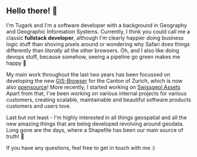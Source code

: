 ## Hello there! 👋

I'm Tugark and I'm a software developer with a background in Geography and Geographic Information Systems. Currently, I think you could call me a classic **fullstack developer**, although I'm clearly happier doing business logic stuff than shoving pixels around or wondering why Safari does things differently than _literally_ all the other browsers. Oh, and I also like doing devops stuff, because somehow, seeing a pipeline go green makes me happy :rocket:

My main work throughout the last two years has been focussed on developing the new [GIS-Browser](https://geo.zh.ch/) for the Canton of Zurich, which is now also [opensource](https://github.com/gisktzh)! More recently, I started working on [Swissgeol Assets](https://github.com/swisstopo/swissgeol-assets-suite) Apart from that, I've been working on various internal projects for various customers, creating scalable, maintainable and beautiful software products customers and users love.

Last but not least - I'm highly interested in all things geospatial and all the new amazing things that are being developed revolving around geodata. Long gone are the days, where a Shapefile has been our main source of truth! 🥳

If you have any questions, feel free to get in touch with me :)

